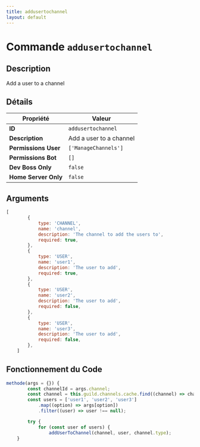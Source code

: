 ```yaml
---
title: addusertochannel
layout: default
---
```


# Commande `addusertochannel`

## Description

Add a user to a channel

## Détails

| Propriété | Valeur |
| --- | --- |
| **ID** | `addusertochannel` |
| **Description** | Add a user to a channel |
| **Permissions User** | `['ManageChannels']` |
| **Permissions Bot** | `[]` |
| **Dev Boss Only** | `false` |
| **Home Server Only** | `false` |

## Arguments

```javascript
[
		{
			type: 'CHANNEL',
			name: 'channel',
			description: 'The channel to add the users to',
			required: true,
		},
		{
			type: 'USER',
			name: 'user1',
			description: 'The user to add',
			required: true,
		},
		{
			type: 'USER',
			name: 'user2',
			description: 'The user to add',
			required: false,
		},
		{
			type: 'USER',
			name: 'user3',
			description: 'The user to add',
			required: false,
		},
	]
```

## Fonctionnement du Code

```javascript
methode(args = {}) {
		const channelId = args.channel;
		const channel = this.guild.channels.cache.find((channel) => channel.id === channelId);
		const users = ['user1', 'user2', 'user3']
			.map((option) => args[option])
			.filter((user) => user !== null);

		try {
			for (const user of users) {
				addUserToChannel(channel, user, channel.type);
	}
```

